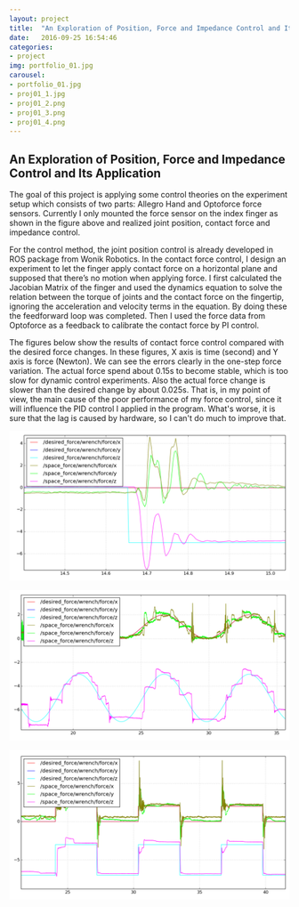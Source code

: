 ```yaml
---
layout: project
title:  "An Exploration of Position, Force and Impedance Control and Its Application"
date:   2016-09-25 16:54:46
categories:
- project
img: portfolio_01.jpg
carousel:
- portfolio_01.jpg
- proj01_1.jpg
- proj01_2.png
- proj01_3.png
- proj01_4.png
---
```

An Exploration of Position, Force and Impedance Control and Its Application
-----------------
The goal of this project is applying some control theories on the experiment setup which consists of two parts: Allegro Hand and Optoforce force sensors. Currently I only mounted the force sensor on the index finger as shown in the figure above and realized joint position, contact force and impedance control.

For the control method, the joint position control is already developed in ROS package from Wonik Robotics. In the contact force control, I design an experiment to let the finger apply contact force on a horizontal plane and supposed that there’s no motion when applying force. I first calculated the Jacobian Matrix of the finger and used the dynamics equation to solve the relation between the torque of joints and the contact force on the fingertip, ignoring the acceleration and velocity terms in the equation. By doing these the feedforward loop was completed. Then I used the force data from Optoforce as a feedback to calibrate the contact force by PI control. 

The figures below show the results of contact force control compared with the desired force changes. In these figures, X axis is time (second) and Y axis is force (Newton). We can see the errors clearly in the one-step force variation. The actual force spend about 0.15s to become stable, which is too slow for dynamic control experiments. Also the actual force change is slower than the desired change by about 0.025s. That is, in my point of view, the main cause of the poor performance of my force control, since it will influence the PID control I applied in the program. What's worse, it is sure that the lag is caused by hardware, so I can't do much to improve that. 

![proj01_2](/assets/img/project/carousel/proj01_2.png)

![proj01_3](/assets/img/project/carousel/proj01_3.png)

![proj01_4](/assets/img/project/carousel/proj01_4.png)

